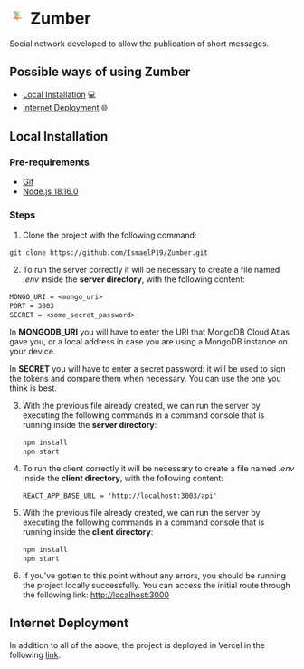# <img src="https://github.com/IsmaelP19/Zumber/blob/main/client/src/logo.png" width="30"> Zumber

Social network developed to allow the publication of short messages.

## Possible ways of using Zumber

 - [Local Installation](#local-installation) :computer:
 - [Internet Deployment](#internet-deployment) :globe_with_meridians:

## Local Installation

### Pre-requirements

- [Git](https://git-scm.com/downloads)
- [Node.js 18.16.0](https://nodejs.org/)

### Steps

1. Clone the project with the following command:

  ```
  git clone https://github.com/IsmaelP19/Zumber.git
  ```
  
2. To run the server correctly it will be necessary to create a file named *.env* inside the **server directory**, with the following content:

  ```
  MONGO_URI = <mongo_uri>
  PORT = 3003
  SECRET = <some_secret_password>
  ```
  
  In **MONGODB_URI** you will have to enter the URI that MongoDB Cloud Atlas gave you, or a local address in case you are using a MongoDB instance on your device.
  
  In **SECRET** you will have to enter a secret password: it will be used to sign the tokens and compare them when necessary. You can use the one you think is best.

3. With the previous file already created, we can run the server by executing the following commands in a command console that is running inside the **server directory**:

    ```  
    npm install
    npm start
    ```

4. To run the client correctly it will be necessary to create a file named *.env* inside the **client directory**, with the following content:

    ```
    REACT_APP_BASE_URL = 'http://localhost:3003/api'
    ```

5. With the previous file already created, we can run the server by executing the following commands in a command console that is running inside the **client directory**:

    ```  
    npm install
    npm start
    ```
    
6. If you've gotten to this point without any errors, you should be running the project locally successfully. You can access the initial route through the following link: [http://localhost:3000](http://localhost:3000) 

## Internet Deployment

In addition to all of the above, the project is deployed in Vercel in the following [link](https://zumber.vercel.app/).

